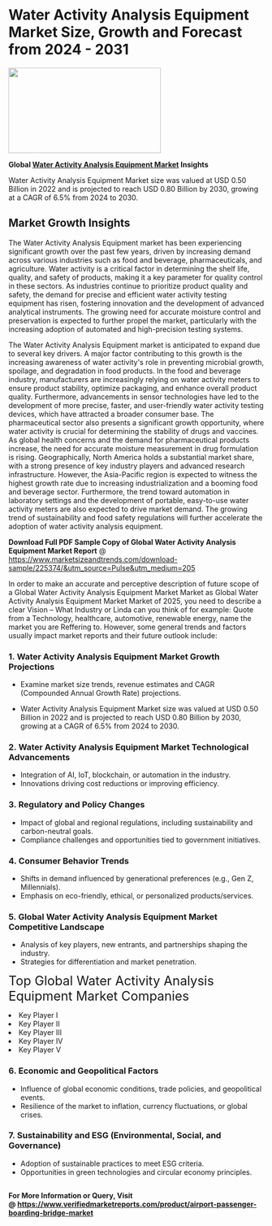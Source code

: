 <H1>Water Activity Analysis Equipment Market Size, Growth and Forecast from 2024 - 2031</H1><img class="aligncenter size-medium wp-image-584254" src="https://thirdeyenews.in/wp-content/uploads/2024/09/Global-Market-Research-300x168.jpeg" alt="" width="300" height="168" /><p><strong>Global&nbsp;<a href="https://www.marketsizeandtrends.com/download-sample/225374/&amp;utm_source=Pulse&amp;utm_medium=205">Water Activity Analysis Equipment Market</a> Insights</strong></p><p>Water Activity Analysis Equipment Market size was valued at USD 0.50 Billion in 2022 and is projected to reach USD 0.80 Billion by 2030, growing at a CAGR of 6.5% from 2024 to 2030.</p><p><h2>Market Growth Insights</h2> <p>The Water Activity Analysis Equipment market has been experiencing significant growth over the past few years, driven by increasing demand across various industries such as food and beverage, pharmaceuticals, and agriculture. Water activity is a critical factor in determining the shelf life, quality, and safety of products, making it a key parameter for quality control in these sectors. As industries continue to prioritize product quality and safety, the demand for precise and efficient water activity testing equipment has risen, fostering innovation and the development of advanced analytical instruments. The growing need for accurate moisture control and preservation is expected to further propel the market, particularly with the increasing adoption of automated and high-precision testing systems. </p> <p>The Water Activity Analysis Equipment market is anticipated to expand due to several key drivers. A major factor contributing to this growth is the increasing awareness of water activity's role in preventing microbial growth, spoilage, and degradation in food products. In the food and beverage industry, manufacturers are increasingly relying on water activity meters to ensure product stability, optimize packaging, and enhance overall product quality. Furthermore, advancements in sensor technologies have led to the development of more precise, faster, and user-friendly water activity testing devices, which have attracted a broader consumer base. The pharmaceutical sector also presents a significant growth opportunity, where water activity is crucial for determining the stability of drugs and vaccines. As global health concerns and the demand for pharmaceutical products increase, the need for accurate moisture measurement in drug formulation is rising. Geographically, North America holds a substantial market share, with a strong presence of key industry players and advanced research infrastructure. However, the Asia-Pacific region is expected to witness the highest growth rate due to increasing industrialization and a booming food and beverage sector. Furthermore, the trend toward automation in laboratory settings and the development of portable, easy-to-use water activity meters are also expected to drive market demand. The growing trend of sustainability and food safety regulations will further accelerate the adoption of water activity analysis equipment. </p><p><span class=""><strong>Download Full PDF Sample Copy of Global Water Activity Analysis Equipment Market Report</strong> @ <a href="https://www.marketsizeandtrends.com/download-sample/225374/&amp;utm_source=Pulse&amp;utm_medium=205" target="_blank">https://www.marketsizeandtrends.com/download-sample/225374/&amp;utm_source=Pulse&amp;utm_medium=205</a></span></p><p>In order to make an accurate and perceptive description of future scope of a Global&nbsp;Water Activity Analysis Equipment Market Market as Global&nbsp;Water Activity Analysis Equipment Market Market of 2025, you need to describe a clear Vision &ndash; What Industry or Linda can you think of for example: Quote from a Technology, healthcare, automotive, renewable energy, name the market you are Reffering to. However, some general trends and factors usually impact market reports and their future outlook include:</p><h3>1.&nbsp;<strong>Water Activity Analysis Equipment Market Growth Projections</strong></h3><ul><li>Examine market size trends, revenue estimates and CAGR (Compounded Annual Growth Rate) projections.</li><li><p>Water Activity Analysis Equipment Market size was valued at USD 0.50 Billion in 2022 and is projected to reach USD 0.80 Billion by 2030, growing at a CAGR of 6.5% from 2024 to 2030.</p></li></ul><h3>2.&nbsp;<strong>Water Activity Analysis Equipment Market Technological Advancements</strong></h3><ul><li>Integration of AI, IoT, blockchain, or automation in the industry.</li><li>Innovations driving cost reductions or improving efficiency.</li></ul><h3>3.&nbsp;<strong>Regulatory and Policy Changes</strong></h3><ul><li>Impact of global and regional regulations, including sustainability and carbon-neutral goals.</li><li>Compliance challenges and opportunities tied to government initiatives.</li></ul><h3>4.&nbsp;<strong>Consumer Behavior Trends</strong></h3><ul><li>Shifts in demand influenced by generational preferences (e.g., Gen Z, Millennials).</li><li>Emphasis on eco-friendly, ethical, or personalized products/services.</li></ul><h3>5.&nbsp;<strong>Global Water Activity Analysis Equipment Market Competitive Landscape</strong></h3><ul><li>Analysis of key players, new entrants, and partnerships shaping the industry.</li><li>Strategies for differentiation and market penetration.</li></ul><p data-pm-slice="1 1 []"><span style="color: inherit; font-family: inherit; font-size: 25px;">Top Global Water Activity Analysis Equipment Market Companies</span></p><div class="" data-test-id=""><p><li>Key Player I</li><li> Key Player II</li><li> Key Player III</li><li> Key Player IV</li><li> Key Player V</li></p></div><h3>6.&nbsp;<strong>Economic and Geopolitical Factors</strong></h3><ul><li>Influence of global economic conditions, trade policies, and geopolitical events.</li><li>Resilience of the market to inflation, currency fluctuations, or global crises.</li></ul><h3>7.&nbsp;<strong>Sustainability and ESG (Environmental, Social, and Governance)</strong></h3><ul><li>Adoption of sustainable practices to meet ESG criteria.</li><li>Opportunities in green technologies and circular economy principles.</li></ul><h2><strong style="font-size: 14px;">For More Information or Query, Visit @&nbsp;</strong><a style="background-color: #ffffff; font-size: 14px;" href="https://www.marketsizeandtrends.com/report/water-activity-analysis-equipment-market/" target="_blank">https://www.verifiedmarketreports.com/product/airport-passenger-boarding-bridge-market</a></h2>
